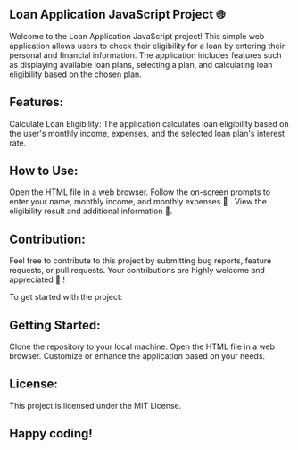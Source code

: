 ## Loan Application JavaScript Project 🌐
Welcome to the Loan Application JavaScript project! This simple web application allows users to check their eligibility for a loan by entering their personal and financial information. The application includes features such as displaying available loan plans, selecting a plan, and calculating loan eligibility based on the chosen plan.

## Features:
Calculate Loan Eligibility: The application calculates loan eligibility based on the user's monthly income, expenses, and the selected loan plan's interest rate.

## How to Use:
Open the HTML file in a web browser.
Follow the on-screen prompts to enter your name, monthly income, and monthly expenses 🔢 .
View the eligibility result and additional information  🏦.

## Contribution:
Feel free to contribute to this project by submitting bug reports, feature requests, or pull requests. Your contributions are highly welcome and appreciated 🙌 !

To get started with the project:
## Getting Started:
Clone the repository to your local machine.
Open the HTML file in a web browser.
Customize or enhance the application based on your needs.

## License:
This project is licensed under the MIT License.

## Happy coding!
